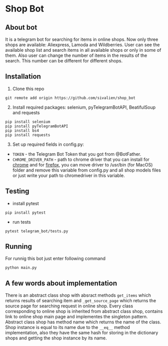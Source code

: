 # Shop Bot  
  
## About bot  
It is a telegram bot for searching for items in online shops. Now only three shops are available: Aliexpress, Lamoda and Wildberries. User can see the available shop list and search items in all available shops or only in some of them. Also user can change the number of items in the results of the search. This number can be different for different shops.  
  
## Installation  
1. Clone this repo
```
git remote add origin https://github.com/sivalien/shop_bot
```
2. Install required packages: selenium, pyTelegramBotAPI, BeatifulSoup and requests  
```
pip install selenium
pip install pyTelegramBotAPI  
pip install bs4  
pip install requests
```
3. Set up required fields in config.py:
- `TOKEN` - the Telegram Bot Token that you got from @BotFather. 
- `CHROME_DRIVER_PATH` - path to chrome driver that you can install for [chrome](https://sites.google.com/chromium.org/driver/) and for [firefox](https://github.com/mozilla/geckodriver/releases), you can move driver to /usr/bin (for MacOS) folder and remove this variable from config.py and all shop models files or just write your path to chromedriver in this variable.  
  
## Testing  
- install pytest  
```
pip install pytest
```
- run tests    
```
pytest telegram_bot/tests.py
```  
  
## Running  
For runnig this bot just enter following command  
```
python main.py
```
  
## A few words about implementation  
There is an abstract class shop with absract methods `get_items` which returns results of searching item and `_get_source_page` which returns the source page for searching request in online shop. Every class corresponding to online shop is inherited from abstract class shop, contains link to online shop main page and implementes the singleton pattern. Abstract class shop has method name which returns the name of the class. Shop instance is equal to its name due to the `__eq__` method implementation, also they have the same hash for storing in the dictionary shops and getting the shop instance by its name.
